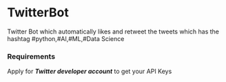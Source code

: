 # TwitterBot
Twitter Bot which automatically likes and retweet the tweets which has the hashtag #python,#AI,#ML,#Data Science    

### Requirements
Apply for ***Twitter developer account*** to get your API Keys
